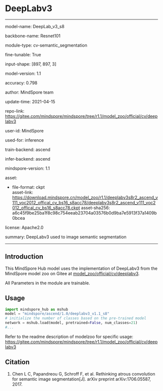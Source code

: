 # DeepLabv3

---

model-name: DeepLab_v3_s8

backbone-name: Resnet101

module-type: cv-semantic_segmentation

fine-tunable: True

input-shape: [897, 897, 3]

model-version: 1.1

accuracy: 0.798

author: MindSpore team

update-time: 2021-04-15

repo-link: <https://gitee.com/mindspore/mindspore/tree/r1.1/model_zoo/official/cv/deeplabv3>

user-id: MindSpore

used-for: inference

train-backend: ascend

infer-backend: ascend

mindspore-version: 1.1

asset:

- file-format: ckpt  
  asset-link: <https://download.mindspore.cn/model_zoo/r1.1/deeplabv3s8r2_ascend_v111_voc2012_offical_cv_bs16_s8acc78/deeplabv3s8r2_ascend_v111_voc2012_offical_cv_bs16_s8acc78.ckpt>
  asset-sha256: a6c45f9be25ba1f8c98c754eeab23704a03576b0d9ba7e5913f37a1409b0bcea

license: Apache2.0

summary: DeepLabv3 used to image semantic segmentation

---

## Introduction

This MindSpore Hub model uses the implementation of DeepLabv3 from the MindSpore model zoo on Gitee at [model_zoo/official/cv/deeplabv3](https://gitee.com/mindspore/mindspore/blob/r1.1/model_zoo/official/cv/deeplabv3/README.md).

All Parameters in the module are trainable.

## Usage

```python
import mindspore_hub as mshub
model = "mindspore/ascend/1.0/deeplabv3_v1.1_s8"
# initialize the number of classes based on the pre-trained model
network = mshub.load(model, pretrained=False, num_classes=21)
#...
```

Refer to the readme description of modelzoo for specific usage: <https://gitee.com/mindspore/mindspore/tree/r1.1/model_zoo/official/cv/deeplabv3>

## Citation

1. Chen L C, Papandreou G, Schroff F, et al. Rethinking atrous convolution for semantic image segmentation[J]. arXiv preprint arXiv:1706.05587, 2017.

